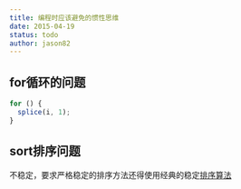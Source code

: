 ```yaml
---
title: 编程时应该避免的惯性思维
date: 2015-04-19
status: todo
author: jason82
---
```


## for循环的问题

```javascript
for () {
  splice(i, 1);
}
```

## sort排序问题

不稳定，要求严格稳定的排序方法还得使用经典的稳定[排序算法](https://zh.wikipedia.org/wiki/%E6%8E%92%E5%BA%8F%E7%AE%97%E6%B3%95#.E7.A9.A9.E5.AE.9A.E6.80.A7)

